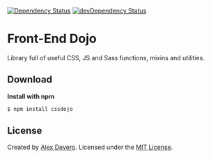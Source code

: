 <!-- [![Build Status](https://circleci.com/gh/alexdevero/Front-End-Dojo.svg?style=shield&circle-token=:circle-token)](https://circleci.com/gh/alexdevero/Front-End-Dojo/) -->
[![Dependency Status](https://david-dm.org/alexdevero/Front-End-Dojo.svg?style=flat)](https://david-dm.org/alexdevero/Front-End-Dojo)
[![devDependency Status](https://david-dm.org/alexdevero/Front-End-Dojo/dev-status.svg?style=flat)](https://david-dm.org/alexdevero/Front-End-Dojo?type=dev)

# Front-End Dojo
Library full of useful CSS, JS and Sass functions, mixins and utilities.

## Download
**Install with npm**
```sh
$ npm install cssdojo
```

## License
Created by [Alex Devero](http://www.alexdevero.com). Licensed under the [MIT License](https://github.com/alexdevero/CSSDojo/blob/master/LICENSE).

